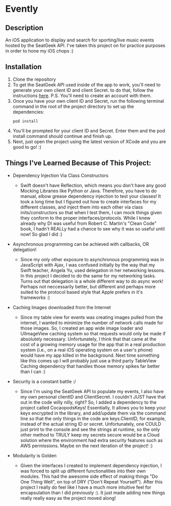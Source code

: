 # Evently

## Description
An iOS  application to display and search for sporting/live music events hosted by the SeatGeek API. 
I've taken this project on for practice purposes in order to hone my iOS chops :)
## Installation
1. Clone the repository
2. To get the SeatGeek API used inside of the app to work, you'll need to generate your own 
   client ID and client Secret. to do that, follow the instructions 
   [here](https://seatgeek.com/?next=%2Faccount%2Fdevelop#login). 
   P.S. You'll need to create an account with them. 
3. Once you have your own client ID and Secret, run the following terminal command 
   in the root of the project directory to set up the dependencies:
   ```
   pod install
   ```
4. You'll be prompted for your client ID and Secret. Enter them and the pod install command 
   should continue and finish up.
6. Next, just open the project using the latest version of XCode and you are good to go! :)


## Things I've Learned Because of This Project:

- Dependency Injection Via Class Constructors
	- Swift doesn't have Reflection, which means you don't have any good Mocking Libraries like Python or Java.
	  Therefore, you have to do manual, elbow grease dependency injection to test your classes! 
	  It took a long time but I figured out how to create interfaces for my different classes, and inject them
	  into each other via class inits/constructors so that when I test them, I can mock things given they conform
          to the proper interfaces/protocols. While I knew already why DI was useful from Robert C. Martin's "Clean
          Code" book, I hadn't REALLy had a chance to see why it was so useful until now! So glad I did :) 

- Asynchronous programming can be achieved with callbacks, OR delegation!
	- Since my only other exposure to asynchronous programming was in JavaScript with Ajax, I was confused initially by
	  the way that my Swift teacher, Angela Yu, used delegation in her networking lessons. In this project I decided to
	  do the same for my networking tasks. Turns out that delegation is a whole different way to do async work! Perhaps
          not neccessarily better, but different and perhaps more suited to the protocol based style that Apple prefers in it's
	  frameworks :)
	  
- Caching Images downloaded from the Internet
	- Since my table view for events was creating images pulled from the internet, I wanted to minimize the number of network
	  calls made for those images. So, I created an app wide image loader and UIImageView caching system so that requests would
	  only be made if absolutely necessary. Unfortunately, I think that that came at the cost of a growing memory usage for the app
	  that in a real production system (i.e., on a real iOS operating system on a user's phone) would have my app killed in the background. 
	  Next time something like this comes up I will probably just use a third party TableView Caching dependency that handles those 
	  memory spikes far better than I can :)

- Security is a constant battle :/
	- Since I'm using the SeatGeek API to populate my events, I also have my own personal clientID and ClientSecret. I couldn't
	  JUST have that out in the code willy nilly, right? So, I added a dependency to the project called CocaopodsKeys! Essentially,
          It allows you to keep your keys encrypted in the library, and add/update them via the command line so that the only things
          in the code are keys.ClientID, for example, instead of the actual string ID or secret. Unfortunately, one COULD just print
          to the console and see the strings at runtime, so the only other method to TRULY keep my secrets secure would be a Cloud
          solution where the environment had extra security features such as AWS permissions. Maybe on the next iteration of the
          project! :)
	  
- Modularity is Golden
	- Given the interfaces I created to implement dependency injection, I was forced to split up different functionalities into their own
	  modules. This had the awesome side effect of making things "Do One Thing Well", on top of DRY ("Don't Repeat Yourself"). After this
	  project I really do feel like I have a much more intuitive feel for encapsulation than I did previously :). It just made adding new
	  things really really easy as the project moved along!

